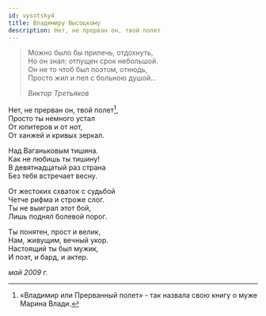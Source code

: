 ```yaml
---
id: vysotsky4
title: Владимиру Высоцкому
description: Нет, не прерван он, твой полет
---
```


> Можно было бы прилечь, отдохнуть,\
> Но он знал: отпущен срок небольшой.\
> Он не то чтоб был поэтом, отнюдь,\
> Просто жил и пел с больною душой...
>
> _Виктор Третьяков_

Нет, не прерван он, твой полет[^1],\
Просто ты немного устал\
От юпитеров и от нот,\
От ханжей и кривых зеркал.

Над Ваганьковым тишина.\
Как не любишь ты тишину!\
В девятнадцатый раз страна\
Без тебя встречает весну.

От жестоких схваток с судьбой\
Четче рифма и строже слог.\
Ты не выиграл этот бой,\
Лишь поднял болевой порог.

Ты понятен, прост и велик,\
Нам, живущим, вечный укор.\
Настоящий ты был мужик,\
И поэт, и бард, и актер.

_май 2009 г._

[^1]: «Владимир или Прерванный полет» - так назвала свою книгу о муже Марина Влади.
